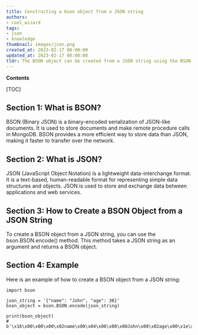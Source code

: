```yaml
---
title: Constructing a bson object from a JSON string
authors:
- cool_wizard
tags:
- json
- knowledge
thumbnail: images/json.png
created_at: 2023-02-17 00:00:00
updated_at: 2023-02-17 00:00:00
tldr: The BSON object can be created from a JSON string using the BSON library`s `fromExtendedJSON` method.
---
```


**Contents**

[TOC]

## Section 1: What is BSON?
BSON (Binary JSON) is a binary-encoded serialization of JSON-like documents. It is used to store documents and make remote procedure calls in MongoDB. BSON provides a more efficient way to store data than JSON, making it faster to transfer over the network.

## Section 2: What is JSON?
JSON (JavaScript Object Notation) is a lightweight data-interchange format. It is a text-based, human-readable format for representing simple data structures and objects. JSON is used to store and exchange data between applications and web services.

## Section 3: How to Create a BSON Object from a JSON String
To create a BSON object from a JSON string, you can use the bson.BSON.encode() method. This method takes a JSON string as an argument and returns a BSON object.

## Section 4: Example
Here is an example of how to create a BSON object from a JSON string:

```
import bson

json_string = '{"name": "John", "age": 30}'
bson_object = bson.BSON.encode(json_string)

print(bson_object)
# b'\x16\x00\x00\x00\x02name\x00\x04\x00\x00\x00John\x00\x02age\x00\x1e\x00\x00\x00\x00'
```
